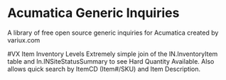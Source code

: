 # Acumatica Generic Inquiries
A library of free open source generic inquiries for Acumatica created by variux.com


#VX Item Inventory Levels
Extremely simple join of the IN.InventoryItem table and In.INSiteStatusSummary to see Hard Quantity Available. Also allows quick search by ItemCD (Item#/SKU) and Item Description. 
